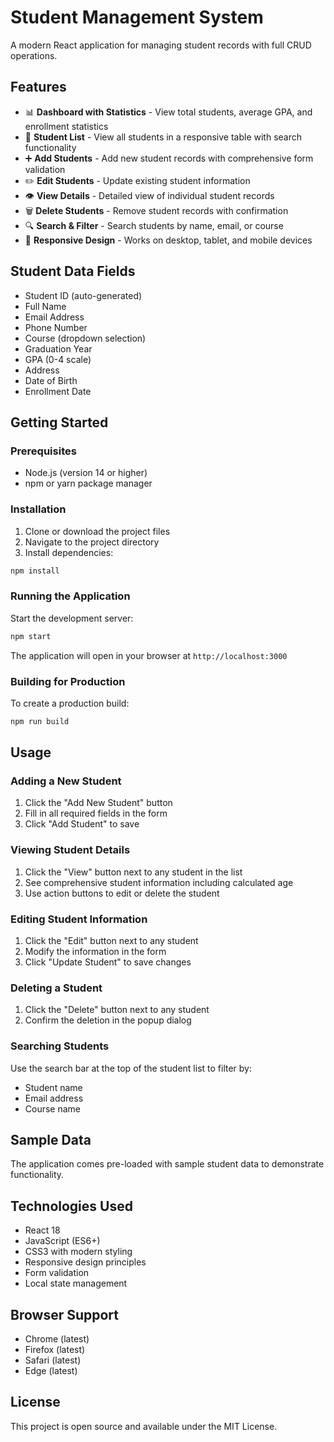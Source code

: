 # Student Management System

A modern React application for managing student records with full CRUD operations.

## Features

- 📊 **Dashboard with Statistics** - View total students, average GPA, and enrollment statistics
- 👥 **Student List** - View all students in a responsive table with search functionality
- ➕ **Add Students** - Add new student records with comprehensive form validation
- ✏️ **Edit Students** - Update existing student information
- 👁️ **View Details** - Detailed view of individual student records
- 🗑️ **Delete Students** - Remove student records with confirmation
- 🔍 **Search & Filter** - Search students by name, email, or course
- 📱 **Responsive Design** - Works on desktop, tablet, and mobile devices

## Student Data Fields

- Student ID (auto-generated)
- Full Name
- Email Address
- Phone Number
- Course (dropdown selection)
- Graduation Year
- GPA (0-4 scale)
- Address
- Date of Birth
- Enrollment Date

## Getting Started

### Prerequisites

- Node.js (version 14 or higher)
- npm or yarn package manager

### Installation

1. Clone or download the project files
2. Navigate to the project directory
3. Install dependencies:

```bash
npm install
```

### Running the Application

Start the development server:

```bash
npm start
```

The application will open in your browser at `http://localhost:3000`

### Building for Production

To create a production build:

```bash
npm run build
```

## Usage

### Adding a New Student

1. Click the "Add New Student" button
2. Fill in all required fields in the form
3. Click "Add Student" to save

### Viewing Student Details

1. Click the "View" button next to any student in the list
2. See comprehensive student information including calculated age
3. Use action buttons to edit or delete the student

### Editing Student Information

1. Click the "Edit" button next to any student
2. Modify the information in the form
3. Click "Update Student" to save changes

### Deleting a Student

1. Click the "Delete" button next to any student
2. Confirm the deletion in the popup dialog

### Searching Students

Use the search bar at the top of the student list to filter by:
- Student name
- Email address
- Course name

## Sample Data

The application comes pre-loaded with sample student data to demonstrate functionality.

## Technologies Used

- React 18
- JavaScript (ES6+)
- CSS3 with modern styling
- Responsive design principles
- Form validation
- Local state management

## Browser Support

- Chrome (latest)
- Firefox (latest)
- Safari (latest)
- Edge (latest)

## License

This project is open source and available under the MIT License.
